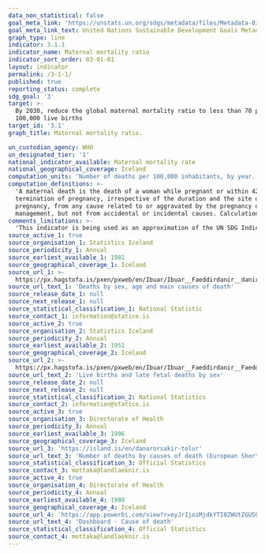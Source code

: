 ```yaml
---
data_non_statistical: false
goal_meta_link: 'https://unstats.un.org/sdgs/metadata/files/Metadata-03-01-01.pdf'
goal_meta_link_text: United Nations Sustainable Development Goals Metadata (pdf 865kB)
graph_type: line
indicator: 3.1.1
indicator_name: Maternal mortality ratio
indicator_sort_order: 03-01-01
layout: indicator
permalink: /3-1-1/
published: true
reporting_status: complete
sdg_goal: '3'
target: >-
  By 2030, reduce the global maternal mortality ratio to less than 70 per
  100,000 live births
target_id: '3.1'
graph_title: Maternal mortality ratio. 

un_custodian_agency: WHO
un_designated_tier: '1'
national_indicator_available: Maternal mortality rate
national_geographical_coverage: Iceland
computation_units: 'Number of deaths per 100,000 inhabitants, by year.'
computation_definitions: >-
  'A maternal death is the death of a woman while pregnant or within 42 days of
  termination of pregnancy, irrespective of the duration and the site of the
  pregnancy, from any cause related to or aggravated by the pregnancy or its
  management, but not from accidental or incidental causes. Calculations: Number of deaths of women (due to complications of pregnancy, childbirth, and the postpartum period) / Population in the same year) * 100.000'
comments_limitations: >-
  'This indicator is being used as an approximation of the UN SDG Indicator.'
source_active_1: true
source_organisation_1: Statistics Iceland
source_periodicity_1: Annual
source_earliest_available_1: 1981
source_geographical_coverage_1: Iceland
source_url_1: >-
  https://px.hagstofa.is/pxen/pxweb/en/Ibuar/Ibuar__Faeddirdanir__danir__danarmein/MAN05301.px
source_url_text_1: 'Deaths by sex, age and main causes of death'
source_release_date_1: null
source_next_release_1: null
source_statistical_classification_1: National Statistic
source_contact_1: information@statice.is
source_active_2: true
source_organisation_2: Statistics Iceland
source_periodicity_2: Annual
source_earliest_available_2: 1951
source_geographical_coverage_2: Iceland
source_url_2: >-
  https://px.hagstofa.is/pxen/pxweb/en/Ibuar/Ibuar__Faeddirdanir__Faeddir__faedingar/MAN05100.px
source_url_text_2: 'Live births and late fetal deaths by sex'
source_release_date_2: null
source_next_release_2: null
source_statistical_classification_2: National Statistics
source_contact_2: information@statice.is
source_active_3: true
source_organisation_3: Directorate of Health
source_periodicity_3: Annual
source_earliest_available_3: 1996
source_geographical_coverage_3: Iceland
source_url_3: 'https://island.is/en/danarorsakir-tolur'
source_url_text_3: 'Number of deaths by causes of death (European Shortlist) and sex'
source_statistical_classification_3: Official Statistics
source_contact_3: mottaka@landlaeknir.is
source_active_4: true
source_organisation_4: Directorate of Health
source_periodicity_4: Annual
source_earliest_available_4: 1980
source_geographical_coverage_4: Iceland
source_url_4: 'https://app.powerbi.com/view?r=eyJrIjoiMjdkYTI0ZWUtZGU5OS00Y2IxLThkYzctZTE4MTYyYTFjNjA1IiwidCI6Ijc2NGEzMDZkLTBhNjgtNDVhZC05ZjA3LTZmMTgwNDQ0N2NkNCIsImMiOjh9'
source_url_text_4: 'Dashboard - Cause of death'
source_statistical_classification_4: Official Statistics
source_contact_4: mottaka@landlaeknir.is
---
```

